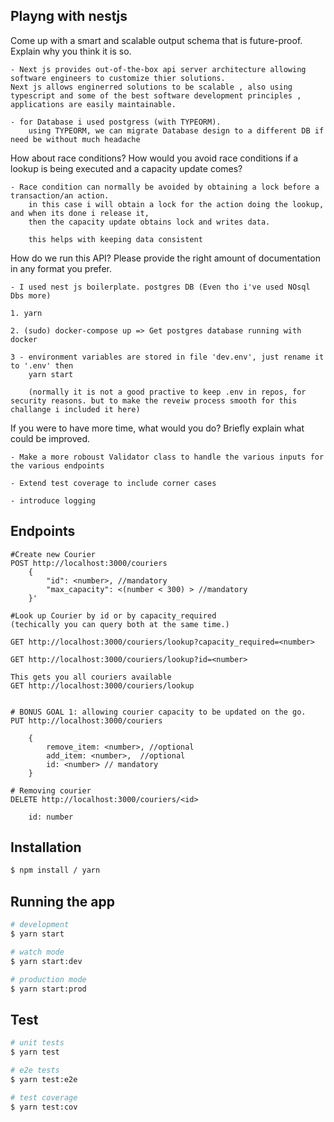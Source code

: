 ## Playng with nestjs
Come up with a smart and scalable output schema that is future-proof. Explain why you think it is so.

    - Next js provides out-of-the-box api server architecture allowing software engineers to customize thier solutions.
    Next js allows enginerred solutions to be scalable , also using typescript and some of the best software development principles , applications are easily maintainable.

    - for Database i used postgress (with TYPEORM). 
        using TYPEORM, we can migrate Database design to a different DB if need be without much headache

How about race conditions? How would you avoid race conditions if a lookup is being executed and a capacity update comes?

    - Race condition can normally be avoided by obtaining a lock before a transaction/an action.
        in this case i will obtain a lock for the action doing the lookup, and when its done i release it,
        then the capacity update obtains lock and writes data.

        this helps with keeping data consistent


How do we run this API? Please provide the right amount of documentation in any format you prefer.

    - I used nest js boilerplate. postgres DB (Even tho i've used NOsql Dbs more)

    1. yarn
        
    2. (sudo) docker-compose up => Get postgres database running with docker

    3 - environment variables are stored in file 'dev.env', just rename it to '.env' then 
        yarn start

        (normally it is not a good practive to keep .env in repos, for security reasons. but to make the reveiw process smooth for this challange i included it here)



If you were to have more time, what would you do? Briefly explain what could be improved.

    - Make a more roboust Validator class to handle the various inputs for the various endpoints

    - Extend test coverage to include corner cases

    - introduce logging



## Endpoints

    #Create new Courier
    POST http://localhost:3000/couriers 
        {
            "id": <number>, //mandatory
            "max_capacity": <(number < 300) > //mandatory
        }'

    #Look up Courier by id or by capacity_required 
    (techically you can query both at the same time.)

    GET http://localhost:3000/couriers/lookup?capacity_required=<number> 

    GET http://localhost:3000/couriers/lookup?id=<number>     

    This gets you all couriers available
    GET http://localhost:3000/couriers/lookup


    # BONUS GOAL 1: allowing courier capacity to be updated on the go.
    PUT http://localhost:3000/couriers

        {
            remove_item: <number>, //optional
            add_item: <number>,  //optional
            id: <number> // mandatory
        }

    # Removing courier
    DELETE http://localhost:3000/couriers/<id>

        id: number




## Installation

```bash
$ npm install / yarn
```

## Running the app

```bash
# development
$ yarn start

# watch mode
$ yarn start:dev

# production mode
$ yarn start:prod
```

## Test

```bash
# unit tests
$ yarn test

# e2e tests
$ yarn test:e2e

# test coverage
$ yarn test:cov
```

